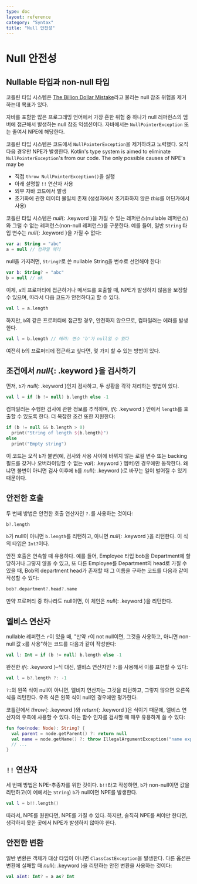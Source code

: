 ```yaml
---
type: doc
layout: reference
category: "Syntax"
title: "Null 안전성"
---
```


# Null 안전성

## Nullable 타입과 non-null 타입

코틀린 타입 시스템은 [The Billion Dollar Mistake](http://en.wikipedia.org/wiki/Tony_Hoare#Apologies_and_retractions)라고 불리는 null 참조 위험을 제거하는데 목표가 있다.

자바를 포함한 많은 프로그래밍 언어에서 가장 흔한 위험 중 하나가 null 레퍼런스의 멤버에 접근해서 발생하는 null 참조 익셉션이다.
자바에서는 `NullPointerException` 또는 줄여서 NPE에 해당한다.

코틀린 타입 시스템은 코드에서 `NullPointerException`을 제거하려고 노력했다. 오직 다음 경우만 NPE가 발생한다.
Kotlin's type system is aimed to eliminate `NullPointerException`'s from our code. The only possible causes of NPE's may be

* 직접 `throw NullPointerException()`을 실행
* 아래 설명할 `!!` 연산자 사용
* 외부 자바 코드에서 발생
* 초기화에 관한 데이터 불일치 존재 (생성자에서 초기화하지 않은 *this*를 어딘가에서 사용)

코틀린 타입 시스템은 *null*{: .keyword }을 가질 수 있는 레퍼런스(nullable 레퍼런스)와 그럴 수 없는 레퍼런스(non-null 레퍼런스)를 구분한다.
예를 들어, 일반 `String` 타입 변수는 *null*{: .keyword }을 가질 수 없다:

``` kotlin
var a: String = "abc"
a = null // 컴파일 에러
```

null을 가지려면, `String?`로 쓴 nullable String을 변수로 선언해야 한다:

``` kotlin
var b: String? = "abc"
b = null // ok
```

이제, `a`의 프로퍼티에 접근하거나 메서드를 호출할 때, NPE가 발생하지 않음을 보장할 수 있으며, 따라서 다음 코드가 안전하다고 할 수 있다.

``` kotlin
val l = a.length
```

하지만, `b`의 같은 프로퍼티에 접근할 경우, 안전하지 않으므로, 컴파일러는 에러를 발생한다.

``` kotlin
val l = b.length // 에러: 변수 'b'가 null일 수 있다
```

여전히 b의 프로퍼티에 접근하고 싶다면, 몇 가지 할 수 있는 방법이 있다.

## 조건에서 *null*{: .keyword }을 검사하기

먼저, `b`가 *null*{: .keyword }인지 검사하고, 두 상황을 각각 처리하는 방법이 있다.

``` kotlin
val l = if (b != null) b.length else -1
```

컴파일러는 수행한 검사에 관한 정보를 추적하며, *if*{: .keyword } 안에서 `length`를 호출할 수 있도록 한다.
더 복잡한 조건 또한 지원한다:

``` kotlin
if (b != null && b.length > 0)
  print("String of length ${b.length}")
else
  print("Empty string")
```

이 코드는 오직 `b`가 불변(예, 검사와 사용 사이에 바뀌지 않는 로컬 변수 또는 backing 필드를 갖거나 오버라이딩할 수 없는 *val*{: .keyword } 멤버)인 경우에만 동작한다.
왜냐면 불변이 아니면 검사 이후에 `b`를 *null*{: .keyword }로 바꾸는 일이 벌어질 수 있기 때문이다.

## 안전한 호출

두 번째 방법은 안전한 호출 연산자인 `?.`를 사용하는 것이다:

``` kotlin
b?.length
```

`b`가 null이 아니면 `b.length`를 리턴하고, 아니면 *null*{: .keyword }을 리턴한다. 이 식의 타입은 `Int?`이다.

안전 호출은 연속할 때 유용하다. 예를 들어, Employee 타입 bob을 Department에 할당하거나 그렇지 않을 수 있고, 또 다른 Employee를 Department의 head로 가질 수 있을 때,
Bob의 department head가 존재할 때 그 이름을 구하는 코드를 다음과 같이 작성할 수 있다:


``` kotlin
bob?.department?.head?.name
```

만약 프로퍼티 중 하나라도 null이면, 이 체인은 *null*{: .keyword }을 리턴한다.

## 엘비스 연산자

nullable 레퍼런스 `r`이 있을 때, "만약 `r`이 not null이면, 그것을 사용하고, 아니면 non-null 값 `x`를 사용"하는 코드를 다음과 같이 작성한다:

``` kotlin
val l: Int = if (b != null) b.length else -1
```

완전한 *if*{: .keyword }-식 대신, 엘비스 연산자인 `?:`를 사용해서 이를 표현할 수 있다:

``` kotlin
val l = b?.length ?: -1
```

`?:`의 왼쪽 식이 null이 아니면, 엘비지 연산자는 그것을 리턴하고, 그렇지 않으면 오른쪽 식을 리턴한다.
우측 식은 왼쪽 식이 null인 경우에만 평가한다.

코틀린에서 *throw*{: .keyword }와 *return*{: .keyword }은 식이기 때문에, 엘비스 연산자의 우측에 사용할 수 있다.
이는 함수 인자를 검사할 때 매우 유용하게 쓸 수 있다:

``` kotlin
fun foo(node: Node): String? {
  val parent = node.getParent() ?: return null
  val name = node.getName() ?: throw IllegalArgumentException("name expected")
  // ...
}
```

## `!!` 연산자

세 번째 방법은 NPE-추종자를 위한 것이다. `b!!`라고 작성하면, `b`가 non-null이면 값을 리턴하고(이 예에서는 `String`)
`b`가 null이면 NPE를 발생한다.

``` kotlin
val l = b!!.length()
```

따라서, NPE를 원한다면, NPE를 가질 수 있다. 하지만, 솔직히 NPE를 써야만 한다면, 생각하지 못한 곳에서 NPE가 발생하지 않아야 한다.

## 안전한 변환

일반 변환은 객체가 대상 타입이 아니면 `ClassCastException`을 발생한다.
다른 옵션은 변환에 실패할 때 *null*{: .keyword }을 리턴하는 안전 변환을 사용하는 것이다:

``` kotlin
val aInt: Int? = a as? Int
```
